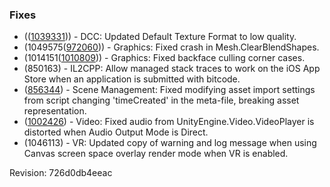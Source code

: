 ### Fixes

*   (([1039331](https://issuetracker.unity3d.com/product/unity/issues/guid/1039331/))) - DCC: Updated Default Texture Format to low quality.
*   (1049575([972060](https://issuetracker.unity3d.com/product/unity/issues/guid/972060/))) - Graphics: Fixed crash in Mesh.ClearBlendShapes.
*   (1014151([1010809](https://issuetracker.unity3d.com/product/unity/issues/guid/1010809/))) - Graphics: Fixed backface culling corner cases.
*   (850163) - IL2CPP: Allow managed stack traces to work on the iOS App Store when an application is submitted with bitcode.
*   ([856344](https://issuetracker.unity3d.com/product/unity/issues/guid/856344/)) - Scene Management: Fixed modifying asset import settings from script changing 'timeCreated' in the meta-file, breaking asset representation.
*   ([1002426](https://issuetracker.unity3d.com/product/unity/issues/guid/1002426/)) - Video: Fixed audio from UnityEngine.Video.VideoPlayer is distorted when Audio Output Mode is Direct.
*   (1046113) - VR: Updated copy of warning and log message when using Canvas screen space overlay render mode when VR is enabled.

Revision: 726d0db4eeac
